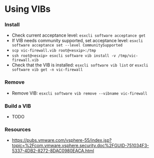 # Using VIBs

### Install

* Check current acceptance level: `esxcli software acceptance get`
* If VIB needs community supported, set acceptance level: `esxcli software acceptance set --level CommunitySupported`
* `scp vic-firewall.vib root@<esxip>:/tmp`
* `ssh root@<esxip> esxcli software vib install -v /tmp/vic-firewall.vib`
* Check that the VIB is installed: `esxcli software vib list` or `esxcli software vib get -n
  vic-firewall`

### Remove

* Remove VIB: `esxcli software vib remove --vibname vic-firewall`

### Build a VIB

* TODO

### Resources

* https://pubs.vmware.com/vsphere-55/index.jsp?topic=%2Fcom.vmware.vsphere.security.doc%2FGUID-751034F3-5337-4DB2-8272-8DAC0980EACA.html
